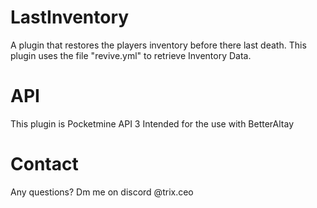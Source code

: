 # LastInventory
A plugin that restores the players inventory before there last death.
This plugin uses the file "revive.yml" to retrieve Inventory Data.

# API
This plugin is Pocketmine API 3
Intended for the use with BetterAltay

# Contact
Any questions? Dm me on discord @trix.ceo
